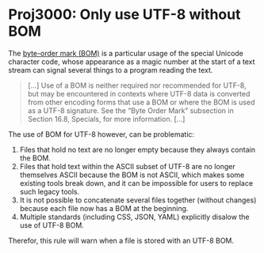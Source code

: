 # Proj3000: Only use UTF-8 without BOM
The [byte-order mark (BOM)](https://en.wikipedia.org/wiki/Byte_order_mark)
is a particular usage of the special Unicode character code, whose appearance
as a magic number at the start of a text stream can signal several things to a
program reading the text.

> [...] Use of a BOM is neither required nor recommended for UTF-8, but may be
> encountered in contexts where UTF-8 data is converted from other encoding
> forms that use a BOM or where the BOM is used as a UTF-8 signature. See the
> “Byte Order Mark” subsection in Section 16.8, Specials, for more information.
> [...]

The use of BOM for UTF-8 however, can be problematic:

1. Files that hold no text are no longer empty because they always contain the BOM.
2. Files that hold text within the ASCII subset of UTF-8 are no longer
   themselves ASCII because the BOM is not ASCII, which makes some existing
   tools break down, and it can be impossible for users to replace such legacy
   tools.
3. It is not possible to concatenate several files together (without changes)
   because each file now has a BOM at the beginning.
4. Multiple standards (including CSS, JSON, YAML) explicitly disalow the use of
   UTF-8 BOM.

Therefor, this rule will warn when a file is stored with an UTF-8 BOM.
